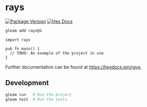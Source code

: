 # rays

[![Package Version](https://img.shields.io/hexpm/v/rays)](https://hex.pm/packages/rays)
[![Hex Docs](https://img.shields.io/badge/hex-docs-ffaff3)](https://hexdocs.pm/rays/)

```sh
gleam add rays@1
```
```gleam
import rays

pub fn main() {
  // TODO: An example of the project in use
}
```

Further documentation can be found at <https://hexdocs.pm/rays>.

## Development

```sh
gleam run   # Run the project
gleam test  # Run the tests
```
